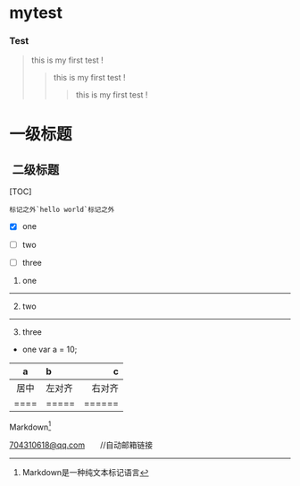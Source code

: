 # mytest
### Test

>this is my first test !
>>this is my first test !
>>>this is my first test !

   一级标题
================
  二级标题
   --------



[TOC]


```
标记之外`hello world`标记之外

```
- [x] one
- [ ] two
- [ ] three


1. one
***
2. two
***
3. three

* one
      var a = 10;


a|b|c 
:-:|:- |-:
居中 |左对齐|右对齐|
====|=====|======|

Markdown[^1]
[^1]: Markdown是一种纯文本标记语言  



<704310618@qq.com>       //自动邮箱链接



